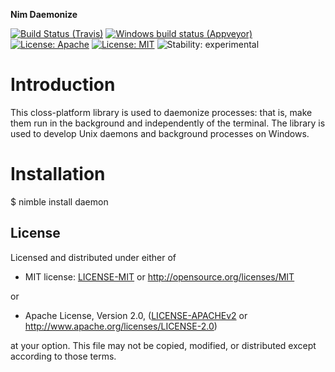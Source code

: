 **Nim Daemonize**

[![Build Status (Travis)](https://img.shields.io/travis/status-im/nim-daemon/master.svg?label=Linux%20/%20macOS "Linux/macOS build status (Travis)")](https://travis-ci.org/status-im/nim-daemon)
[![Windows build status (Appveyor)](https://img.shields.io/appveyor/ci/nimbus/nim-daemon/master.svg?label=Windows "Windows build status (Appveyor)")](https://ci.appveyor.com/project/nimbus/nim-daemon)
[![License: Apache](https://img.shields.io/badge/License-Apache%202.0-blue.svg)](https://opensource.org/licenses/Apache-2.0)
[![License: MIT](https://img.shields.io/badge/License-MIT-blue.svg)](https://opensource.org/licenses/MIT)
![Stability: experimental](https://img.shields.io/badge/stability-experimental-orange.svg)

# Introduction

This closs-platform library is used to daemonize processes: that is, make them run in the background and independently of the terminal. The library is used to develop Unix daemons and background processes on Windows.


# Installation

$ nimble install daemon

## License

Licensed and distributed under either of

* MIT license: [LICENSE-MIT](LICENSE-MIT) or http://opensource.org/licenses/MIT

or

* Apache License, Version 2.0, ([LICENSE-APACHEv2](LICENSE-APACHEv2) or http://www.apache.org/licenses/LICENSE-2.0)

at your option. This file may not be copied, modified, or distributed except according to those terms.
